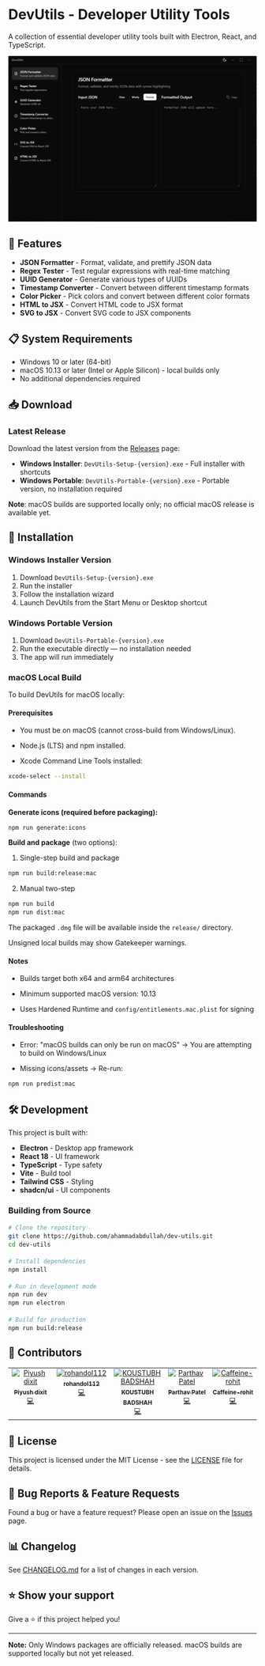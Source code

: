 # DevUtils - Developer Utility Tools

A collection of essential developer utility tools built with Electron, React, and TypeScript.

![DevUtils Screenshot](assets/screenshot.png)

## 🚀 Features

- **JSON Formatter** - Format, validate, and prettify JSON data
- **Regex Tester** - Test regular expressions with real-time matching
- **UUID Generator** - Generate various types of UUIDs
- **Timestamp Converter** - Convert between different timestamp formats
- **Color Picker** - Pick colors and convert between different color formats
- **HTML to JSX** - Convert HTML code to JSX format
- **SVG to JSX** - Convert SVG code to JSX components

## 📋 System Requirements

- Windows 10 or later (64-bit)
- macOS 10.13 or later (Intel or Apple Silicon) - local builds only
- No additional dependencies required

## 📥 Download

### Latest Release

Download the latest version from the [Releases](https://github.com/ahammadabdullah/dev-utils/releases) page:

- **Windows Installer**: `DevUtils-Setup-{version}.exe` - Full installer with shortcuts
- **Windows Portable**: `DevUtils-Portable-{version}.exe` - Portable version, no installation required

**Note**: macOS builds are supported locally only; no official macOS release is available yet.

## 🔧 Installation

### Windows Installer Version

1. Download `DevUtils-Setup-{version}.exe`
2. Run the installer
3. Follow the installation wizard
4. Launch DevUtils from the Start Menu or Desktop shortcut

### Windows Portable Version

1. Download `DevUtils-Portable-{version}.exe`
2. Run the executable directly — no installation needed
3. The app will run immediately

### macOS Local Build
To build DevUtils for macOS locally:

#### Prerequisites
- You must be on macOS (cannot cross-build from Windows/Linux).

- Node.js (LTS) and npm installed.

- Xcode Command Line Tools installed:
```bash
xcode-select --install
```

#### Commands

**Generate icons (required before packaging):**
```bash
npm run generate:icons
```

**Build and package** (two options):

1. Single-step build and package
```bash
npm run build:release:mac
```

2. Manual two-step
```bash
npm run build
npm run dist:mac
```
The packaged `.dmg` file will be available inside the `release/` directory.

Unsigned local builds may show Gatekeeper warnings.

#### Notes

- Builds target both x64 and arm64 architectures

- Minimum supported macOS version: 10.13

- Uses Hardened Runtime and `config/entitlements.mac.plist` for signing

#### Troubleshooting

- Error: "macOS builds can only be run on macOS" → You are attempting to build on Windows/Linux

- Missing icons/assets → Re-run:
```bash
npm run predist:mac
```


## 🛠️ Development

This project is built with:

- **Electron** - Desktop app framework
- **React 18** - UI framework
- **TypeScript** - Type safety
- **Vite** - Build tool
- **Tailwind CSS** - Styling
- **shadcn/ui** - UI components

### Building from Source

```bash
# Clone the repository
git clone https://github.com/ahammadabdullah/dev-utils.git
cd dev-utils

# Install dependencies
npm install

# Run in development mode
npm run dev
npm run electron

# Build for production
npm run build:release
```

## 🤝 Contributors

<!-- ALL-CONTRIBUTORS-LIST:START - Do not remove or modify this section -->
<!-- prettier-ignore-start -->
<!-- markdownlint-disable -->
<table>
  <tbody>
    <tr>
      <td align="center" valign="top" width="14.28%"><a href="http://builtbypiyush.me"><img src="https://avatars.githubusercontent.com/u/70336252?v=4?s=100" width="100px;" alt="Piyush dixit"/><br /><sub><b>Piyush dixit</b></sub></a><br /><a href="#code-Er-luffy-D" title="Code">💻</a></td>
      <td align="center" valign="top" width="14.28%"><a href="https://github.com/rohandol112"><img src="https://avatars.githubusercontent.com/u/133633875?v=4?s=100" width="100px;" alt="rohandol112"/><br /><sub><b>rohandol112</b></sub></a><br /><a href="#code-rohandol112" title="Code">💻</a></td>
      <td align="center" valign="top" width="14.28%"><a href="https://frustateduser.github.io/koustubh.github.io/"><img src="https://avatars.githubusercontent.com/u/137117503?v=4?s=100" width="100px;" alt="KOUSTUBH BADSHAH"/><br /><sub><b>KOUSTUBH BADSHAH</b></sub></a><br /><a href="#code-frustateduser" title="Code">💻</a></td>
      <td align="center" valign="top" width="14.28%"><a href="https://github.com/Parthav46"><img src="https://avatars.githubusercontent.com/u/25856645?v=4?s=100" width="100px;" alt="Parthav Patel"/><br /><sub><b>Parthav Patel</b></sub></a><br /><a href="#code-Parthav46" title="Code">💻</a></td>
      <td align="center" valign="top" width="14.28%"><a href="https://github.com/caffeine-rohit"><img src="https://avatars.githubusercontent.com/u/188952138?v=4?s=100" width="100px;" alt="Caffeine-rohit"/><br /><sub><b>Caffeine-rohit</b></sub></a><br /><a href="#code-caffeine-rohit" title="Code">💻</a></td>
    </tr>
  </tbody>
</table>

<!-- markdownlint-restore -->
<!-- prettier-ignore-end -->

<!-- ALL-CONTRIBUTORS-LIST:END -->

## 📝 License

This project is licensed under the MIT License - see the [LICENSE](LICENSE) file for details.

## 🐛 Bug Reports & Feature Requests

Found a bug or have a feature request? Please open an issue on the [Issues](https://github.com/ahammadabdullah/dev-utils/issues) page.

## 📊 Changelog

See [CHANGELOG.md](CHANGELOG.md) for a list of changes in each version.

## ⭐ Show your support

Give a ⭐️ if this project helped you!

---

**Note:** Only Windows packages are officially released. macOS builds are supported locally but not yet released.
